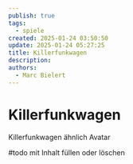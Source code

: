 ```yaml
---
publish: true
tags:
  - spiele
created: 2025-01-24 03:50:50
update: 2025-01-24 05:27:25
title: Killerfunkwagen
description: 
authors:
  - Marc Bielert
---
```


# Killerfunkwagen

Killerfunkwagen
ähnlich Avatar

#todo mit Inhalt füllen oder löschen

